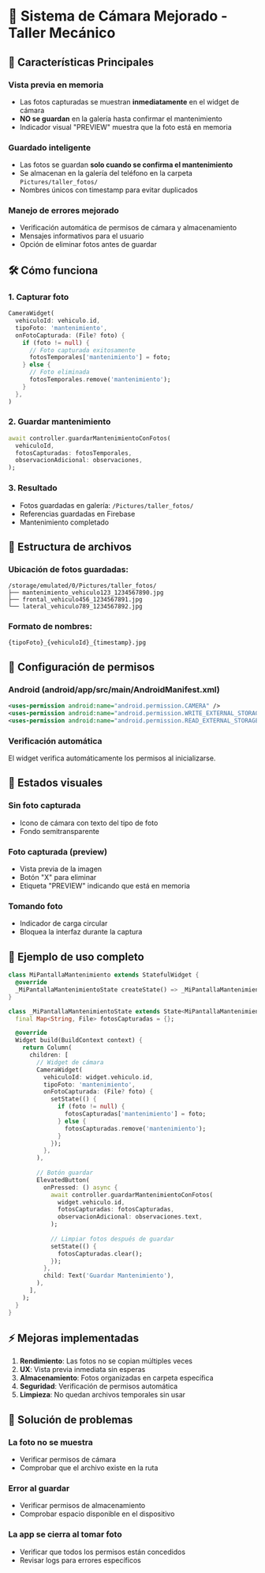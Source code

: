 # 📸 Sistema de Cámara Mejorado - Taller Mecánico

## 🎯 Características Principales

### Vista previa en memoria
- Las fotos capturadas se muestran **inmediatamente** en el widget de cámara
- **NO se guardan** en la galería hasta confirmar el mantenimiento
- Indicador visual "PREVIEW" muestra que la foto está en memoria

### Guardado inteligente
- Las fotos se guardan **solo cuando se confirma el mantenimiento**
- Se almacenan en la galería del teléfono en la carpeta `Pictures/taller_fotos/`
- Nombres únicos con timestamp para evitar duplicados

### Manejo de errores mejorado
- Verificación automática de permisos de cámara y almacenamiento
- Mensajes informativos para el usuario
- Opción de eliminar fotos antes de guardar

## 🛠️ Cómo funciona

### 1. Capturar foto
```dart
CameraWidget(
  vehiculoId: vehiculo.id,
  tipoFoto: 'mantenimiento',
  onFotoCapturada: (File? foto) {
    if (foto != null) {
      // Foto capturada exitosamente
      fotosTemporales['mantenimiento'] = foto;
    } else {
      // Foto eliminada
      fotosTemporales.remove('mantenimiento');
    }
  },
)
```

### 2. Guardar mantenimiento
```dart
await controller.guardarMantenimientoConFotos(
  vehiculoId,
  fotosCapturadas: fotosTemporales,
  observacionAdicional: observaciones,
);
```

### 3. Resultado
- Fotos guardadas en galería: `/Pictures/taller_fotos/`
- Referencias guardadas en Firebase
- Mantenimiento completado

## 📁 Estructura de archivos

### Ubicación de fotos guardadas:
```
/storage/emulated/0/Pictures/taller_fotos/
├── mantenimiento_vehiculo123_1234567890.jpg
├── frontal_vehiculo456_1234567891.jpg
└── lateral_vehiculo789_1234567892.jpg
```

### Formato de nombres:
```
{tipoFoto}_{vehiculoId}_{timestamp}.jpg
```

## 🔧 Configuración de permisos

### Android (android/app/src/main/AndroidManifest.xml)
```xml
<uses-permission android:name="android.permission.CAMERA" />
<uses-permission android:name="android.permission.WRITE_EXTERNAL_STORAGE" />
<uses-permission android:name="android.permission.READ_EXTERNAL_STORAGE" />
```

### Verificación automática
El widget verifica automáticamente los permisos al inicializarse.

## 🎨 Estados visuales

### Sin foto capturada
- Icono de cámara con texto del tipo de foto
- Fondo semitransparente

### Foto capturada (preview)
- Vista previa de la imagen
- Botón "X" para eliminar
- Etiqueta "PREVIEW" indicando que está en memoria

### Tomando foto
- Indicador de carga circular
- Bloquea la interfaz durante la captura

## 🚀 Ejemplo de uso completo

```dart
class MiPantallaMantenimiento extends StatefulWidget {
  @override
  _MiPantallaMantenimientoState createState() => _MiPantallaMantenimientoState();
}

class _MiPantallaMantenimientoState extends State<MiPantallaMantenimiento> {
  final Map<String, File> fotosCapturadas = {};

  @override
  Widget build(BuildContext context) {
    return Column(
      children: [
        // Widget de cámara
        CameraWidget(
          vehiculoId: widget.vehiculo.id,
          tipoFoto: 'mantenimiento',
          onFotoCapturada: (File? foto) {
            setState(() {
              if (foto != null) {
                fotosCapturadas['mantenimiento'] = foto;
              } else {
                fotosCapturadas.remove('mantenimiento');
              }
            });
          },
        ),
        
        // Botón guardar
        ElevatedButton(
          onPressed: () async {
            await controller.guardarMantenimientoConFotos(
              widget.vehiculo.id,
              fotosCapturadas: fotosCapturadas,
              observacionAdicional: observaciones.text,
            );
            
            // Limpiar fotos después de guardar
            setState(() {
              fotosCapturadas.clear();
            });
          },
          child: Text('Guardar Mantenimiento'),
        ),
      ],
    );
  }
}
```

## ⚡ Mejoras implementadas

1. **Rendimiento**: Las fotos no se copian múltiples veces
2. **UX**: Vista previa inmediata sin esperas
3. **Almacenamiento**: Fotos organizadas en carpeta específica
4. **Seguridad**: Verificación de permisos automática
5. **Limpieza**: No quedan archivos temporales sin usar

## 🐛 Solución de problemas

### La foto no se muestra
- Verificar permisos de cámara
- Comprobar que el archivo existe en la ruta

### Error al guardar
- Verificar permisos de almacenamiento
- Comprobar espacio disponible en el dispositivo

### La app se cierra al tomar foto
- Verificar que todos los permisos están concedidos
- Revisar logs para errores específicos
